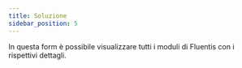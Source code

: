 ```yaml
---
title: Soluzione
sidebar_position: 5
---
```


In questa form è possibile visualizzare tutti i moduli di Fluentis con i rispettivi dettagli.
